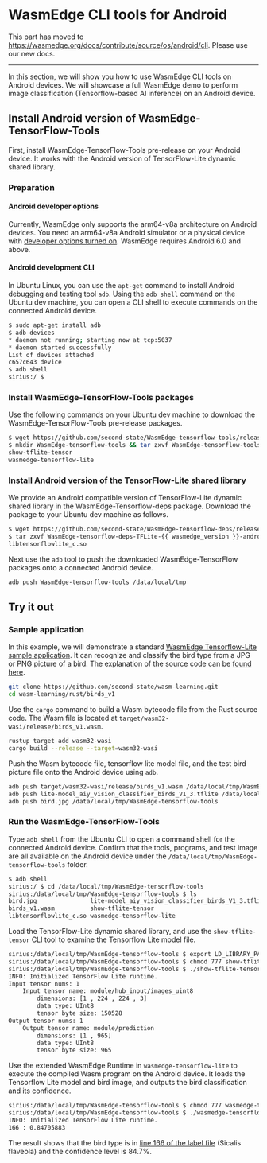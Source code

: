 # WasmEdge CLI tools for Android

This part has moved to https://wasmedge.org/docs/contribute/source/os/android/cli. Please use our new docs.

---
In this section, we will show you how to use WasmEdge CLI tools on Android devices. We will showcase a full WasmEdge demo to perform image classification (Tensorflow-based AI inference) on an Android device.

## Install Android version of WasmEdge-TensorFlow-Tools

First, install WasmEdge-TensorFlow-Tools pre-release on your Android device. It works with the Android version of TensorFlow-Lite dynamic shared library.

### Preparation

#### Android developer options

Currently, WasmEdge only supports the arm64-v8a architecture on Android devices. You need an arm64-v8a Android simulator or a physical device with [developer options turned on](https://developer.android.com/studio/debug/dev-options). WasmEdge requires Android 6.0 and above.

#### Android development CLI

In Ubuntu Linux, you can use the `apt-get` command to install Android debugging and testing tool `adb`. Using the `adb shell` command on the Ubuntu dev machine, you can open a CLI shell to execute commands on the connected Android device.

```bash
$ sudo apt-get install adb
$ adb devices
* daemon not running; starting now at tcp:5037
* daemon started successfully
List of devices attached
c657c643 device
$ adb shell
sirius:/ $
```

### Install WasmEdge-TensorFlow-Tools packages

Use the following commands on your Ubuntu dev machine to download the WasmEdge-TensorFlow-Tools pre-release packages.

```bash
$ wget https://github.com/second-state/WasmEdge-tensorflow-tools/releases/download/{{ wasmedge_version }}/WasmEdge-tensorflow-tools-{{ wasmedge_version }}-android_aarch64.tar.gz
$ mkdir WasmEdge-tensorflow-tools && tar zxvf WasmEdge-tensorflow-tools-{{ wasmedge_version }}-android_aarch64.tar.gz -C WasmEdge-tensorflow-tools
show-tflite-tensor
wasmedge-tensorflow-lite
```

### Install Android version of the TensorFlow-Lite shared library

We provide an Android compatible version of TensorFlow-Lite dynamic shared library in the WasmEdge-Tensorflow-deps package. Download the package to your Ubuntu dev machine as follows.

```bash
$ wget https://github.com/second-state/WasmEdge-tensorflow-deps/releases/download/{{ wasmedge_version }}/WasmEdge-tensorflow-deps-TFLite-{{ wasmedge_version }}-android_aarch64.tar.gz
$ tar zxvf WasmEdge-tensorflow-deps-TFLite-{{ wasmedge_version }}-android_aarch64.tar.gz -C WasmEdge-tensorflow-tools
libtensorflowlite_c.so
```

Next use the `adb` tool to push the downloaded WasmEdge-TensorFlow packages onto a connected Android device.

```bash
adb push WasmEdge-tensorflow-tools /data/local/tmp
```

## Try it out

### Sample application

In this example, we will demonstrate a standard [WasmEdge Tensorflow-Lite sample application](https://github.com/second-state/wasm-learning/tree/master/rust/birds_v1). It can recognize and classify the bird type from a JPG or PNG picture of a bird. The explanation of the source code can be [found here](../../../write_wasm/rust/tensorflow.md).

```bash
git clone https://github.com/second-state/wasm-learning.git
cd wasm-learning/rust/birds_v1
```

Use the `cargo` command to build a Wasm bytecode file from the Rust source code. The Wasm file is located at `target/wasm32-wasi/release/birds_v1.wasm`.

```bash
rustup target add wasm32-wasi
cargo build --release --target=wasm32-wasi
```

Push the Wasm bytecode file, tensorflow lite model file, and the test bird picture file onto the Android device using `adb`.

```bash
adb push target/wasm32-wasi/release/birds_v1.wasm /data/local/tmp/WasmEdge-tensorflow-tools
adb push lite-model_aiy_vision_classifier_birds_V1_3.tflite /data/local/tmp/WasmEdge-tensorflow-tools
adb push bird.jpg /data/local/tmp/WasmEdge-tensorflow-tools
```

### Run the WasmEdge-TensorFlow-Tools

Type `adb shell` from the Ubuntu CLI to open a command shell for the connected Android device. Confirm that the tools, programs, and test image are all available on the Android device under the `/data/local/tmp/WasmEdge-tensorflow-tools` folder.

```bash
$ adb shell
sirius:/ $ cd /data/local/tmp/WasmEdge-tensorflow-tools
sirius:/data/local/tmp/WasmEdge-tensorflow-tools $ ls
bird.jpg               lite-model_aiy_vision_classifier_birds_V1_3.tflite
birds_v1.wasm          show-tflite-tensor
libtensorflowlite_c.so wasmedge-tensorflow-lite
```

Load the TensorFlow-Lite dynamic shared library, and use the `show-tflite-tensor` CLI tool to examine the Tensorflow Lite model file.

```bash
sirius:/data/local/tmp/WasmEdge-tensorflow-tools $ export LD_LIBRARY_PATH=.:$LD_LIBRARY_PATH
sirius:/data/local/tmp/WasmEdge-tensorflow-tools $ chmod 777 show-tflite-tensor
sirius:/data/local/tmp/WasmEdge-tensorflow-tools $ ./show-tflite-tensor lite-model_aiy_vision_classifier_birds_V1_3.tflite
INFO: Initialized TensorFlow Lite runtime.
Input tensor nums: 1
    Input tensor name: module/hub_input/images_uint8
        dimensions: [1 , 224 , 224 , 3]
        data type: UInt8
        tensor byte size: 150528
Output tensor nums: 1
    Output tensor name: module/prediction
        dimensions: [1 , 965]
        data type: UInt8
        tensor byte size: 965
```

Use the extended WasmEdge Runtime in `wasmedge-tensorflow-lite` to execute the compiled Wasm program on the Android device. It loads the Tensorflow Lite model and bird image, and outputs the bird classification and its confidence.

```bash
sirius:/data/local/tmp/WasmEdge-tensorflow-tools $ chmod 777 wasmedge-tensorflow-lite
sirius:/data/local/tmp/WasmEdge-tensorflow-tools $ ./wasmedge-tensorflow-lite --dir .:. birds_v1.wasm lite-model_aiy_vision_classifier_birds_V1_3.tflite bird.jpg
INFO: Initialized TensorFlow Lite runtime.
166 : 0.84705883
```

The result shows that the bird type is in [line 166 of the label file](https://github.com/second-state/wasm-learning/blob/master/rust/birds_v1/aiy_birds_V1_labels.txt#L166) (Sicalis flaveola) and the confidence level is 84.7%.
